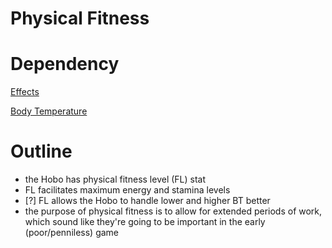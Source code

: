 # Physical Fitness

# Dependency

[Effects](https://www.notion.so/ffab63a0-653c-4b43-8715-495b60659dcc)

[Body Temperature](https://www.notion.so/e2d5b08c-6149-40dc-a291-1d838ed03a70)

# Outline

- the Hobo has physical fitness level (FL) stat
- FL facilitates maximum energy and stamina levels
- [?] FL allows the Hobo to handle lower and higher BT better
- the purpose of physical fitness is to allow for extended periods of work, which sound like they're going to be important in the early (poor/penniless) game